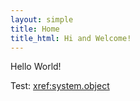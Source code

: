 ```yaml
---
layout: simple
title: Home
title_html: Hi and Welcome!
---
```


Hello World!

Test: <xref:system.object>

